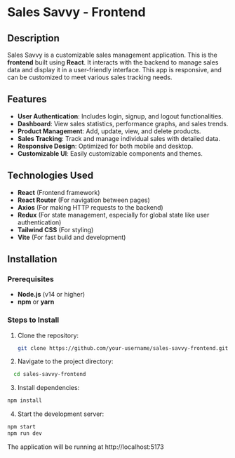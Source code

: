 # Sales Savvy - Frontend

## Description
Sales Savvy is a customizable sales management application. This is the **frontend** built using **React**. It interacts with the backend to manage sales data and display it in a user-friendly interface. This app is responsive, and can be customized to meet various sales tracking needs.

## Features
- **User Authentication**: Includes login, signup, and logout functionalities.
- **Dashboard**: View sales statistics, performance graphs, and sales trends.
- **Product Management**: Add, update, view, and delete products.
- **Sales Tracking**: Track and manage individual sales with detailed data.
- **Responsive Design**: Optimized for both mobile and desktop.
- **Customizable UI**: Easily customizable components and themes.

## Technologies Used
- **React** (Frontend framework)
- **React Router** (For navigation between pages)
- **Axios** (For making HTTP requests to the backend)
- **Redux** (For state management, especially for global state like user authentication)
- **Tailwind CSS** (For styling)
- **Vite** (For fast build and development)

## Installation

### Prerequisites
- **Node.js** (v14 or higher)
- **npm** or **yarn**

### Steps to Install
1. Clone the repository:
   ```bash
   git clone https://github.com/your-username/sales-savvy-frontend.git

2. Navigate to the project directory:
```bash
  cd sales-savvy-frontend
```

3. Install dependencies:
```bash
npm install
```

4. Start the development server:

```bash
npm start
npm run dev
```
The application will be running at http://localhost:5173
